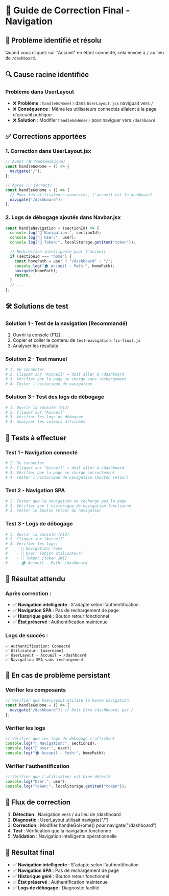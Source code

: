 # 🧭 Guide de Correction Final - Navigation

## 🚨 **Problème identifié et résolu**

Quand vous cliquez sur "Accueil" en étant connecté, cela envoie à `/` au lieu de `/dashboard`.

## 🔍 **Cause racine identifiée**

### **Problème dans UserLayout**

- ❌ **Problème** : `handleGoHome()` dans `UserLayout.jsx` naviguait vers `/`
- ❌ **Conséquence** : Même les utilisateurs connectés allaient à la page d'accueil publique
- ❌ **Solution** : Modifier `handleGoHome()` pour naviguer vers `/dashboard`

## ✅ **Corrections apportées**

### **1. Correction dans UserLayout.jsx**

```javascript
// Avant (❌ Problématique)
const handleGoHome = () => {
  navigate("/");
};

// Après (✅ Correct)
const handleGoHome = () => {
  // Pour les utilisateurs connectés, l'accueil est le dashboard
  navigate("/dashboard");
};
```

### **2. Logs de débogage ajoutés dans Navbar.jsx**

```javascript
const handleNavigation = (sectionId) => {
  console.log("🧭 Navigation:", sectionId);
  console.log("👤 User:", user);
  console.log("🔑 Token:", localStorage.getItem("token"));

  // Redirection intelligente pour l'accueil
  if (sectionId === "home") {
    const homePath = user ? "/dashboard" : "/";
    console.log("🏠 Accueil - Path:", homePath);
    navigate(homePath);
    return;
  }
  // ...
};
```

## 🛠️ **Solutions de test**

### **Solution 1 - Test de la navigation (Recommandé)**

1. Ouvrir la console (F12)
2. Copier et coller le contenu de `test-navigation-fix-final.js`
3. Analyser les résultats

### **Solution 2 - Test manuel**

```bash
# 1. Se connecter
# 2. Cliquer sur "Accueil" → doit aller à /dashboard
# 3. Vérifier que la page se charge sans rechargement
# 4. Tester l'historique de navigation
```

### **Solution 3 - Test des logs de débogage**

```bash
# 1. Ouvrir la console (F12)
# 2. Cliquer sur "Accueil"
# 3. Vérifier les logs de débogage
# 4. Analyser les valeurs affichées
```

## 🧪 **Tests à effectuer**

### **Test 1 - Navigation connecté**

```bash
# 1. Se connecter
# 2. Cliquer sur "Accueil" → doit aller à /dashboard
# 3. Vérifier que la page se charge correctement
# 4. Tester l'historique de navigation (bouton retour)
```

### **Test 2 - Navigation SPA**

```bash
# 1. Tester que la navigation ne recharge pas la page
# 2. Vérifier que l'historique de navigation fonctionne
# 3. Tester le bouton retour du navigateur
```

### **Test 3 - Logs de débogage**

```bash
# 1. Ouvrir la console (F12)
# 2. Cliquer sur "Accueil"
# 3. Vérifier les logs:
#    - 🧭 Navigation: home
#    - 👤 User: [objet utilisateur]
#    - 🔑 Token: [token JWT]
#    - 🏠 Accueil - Path: /dashboard
```

## 🎯 **Résultat attendu**

### **Après correction :**

- ✅ **Navigation intelligente** : S'adapte selon l'authentification
- ✅ **Navigation SPA** : Pas de rechargement de page
- ✅ **Historique géré** : Bouton retour fonctionnel
- ✅ **État préservé** : Authentification maintenue

### **Logs de succès :**

```
✅ Authentification: Connecté
✅ Utilisateur: [username]
✅ UserLayout - Accueil → /dashboard
✅ Navigation SPA sans rechargement
```

## 🚨 **En cas de problème persistant**

### **Vérifier les composants**

```javascript
// Vérifier que UserLayout utilise la bonne navigation
const handleGoHome = () => {
  navigate("/dashboard"); // Doit être /dashboard, pas /
};
```

### **Vérifier les logs**

```javascript
// Vérifier que les logs de débogage s'affichent
console.log("🧭 Navigation:", sectionId);
console.log("👤 User:", user);
console.log("🏠 Accueil - Path:", homePath);
```

### **Vérifier l'authentification**

```javascript
// Vérifier que l'utilisateur est bien détecté
console.log("User:", user);
console.log("Token:", localStorage.getItem("token"));
```

## 🔄 **Flux de correction**

1. **Détection** : Navigation vers / au lieu de /dashboard
2. **Diagnostic** : UserLayout utilisait navigate("/")
3. **Correction** : Modifier handleGoHome() pour navigate("/dashboard")
4. **Test** : Vérification que la navigation fonctionne
5. **Validation** : Navigation intelligente opérationnelle

## 🎉 **Résultat final**

- ✅ **Navigation intelligente** : S'adapte selon l'authentification
- ✅ **Navigation SPA** : Pas de rechargement de page
- ✅ **Historique géré** : Bouton retour fonctionnel
- ✅ **État préservé** : Authentification maintenue
- ✅ **Logs de débogage** : Diagnostic facilité
